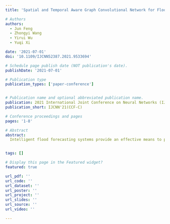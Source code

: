 ```yaml
---
title: 'Spatial and Temporal Aware Graph Convolutional Network for Flood Forecasting'

# Authors
authors:
  - Jun Feng
  - Zhongyi Wang
  - Yirui Wu
  - Yuqi Xi

date: '2021-07-01'
doi: '10.1109/IJCNN52387.2021.9533694'

# Schedule page publish date (NOT publication's date).
publishDate: '2021-07-01'

# Publication type
publication_types: ['paper-conference']


# Publication name and optional abbreviated publication name.
publication: 2021 International Joint Conference on Neural Networks (IJCNN)
publication_short: IJCNN'21(CCF-C)

# Conference proceedings and pages
pages: '1-8'

# Abstract
abstract: 
  Intelligent flood forecasting systems provide an effective means to predict flood disasters. Accurate flood flow value prediction is a challenging task as it is influenced by both spatial and temporal relationships among flood factors. Popular deep learning architectures like Long Short-Term Memory (LSTM) networks lack the ability to model the spatial correlations of hydrological data, which hinders achieving satisfactory prediction results. Additionally, not all temporal information is equally valuable for flood forecasting. This paper proposes a novel Spatial and Temporal Aware Graph Convolutional Network (ST-GCN) for flood prediction, which extracts spatial-temporal information from raw flood data. Furthermore, a temporal attention mechanism is introduced to weight the importance of different time steps, leveraging global temporal information to improve flood prediction accuracy. Experimental results on two self-collected datasets demonstrate that ST-GCN significantly enhances prediction performance compared to existing methods.


tags: []

# Display this page in the Featured widget?
featured: true

url_pdf: ''
url_code: ''
url_dataset: ''
url_poster: ''
url_project: ''
url_slides: ''
url_source: ''
url_video: ''

---
```

